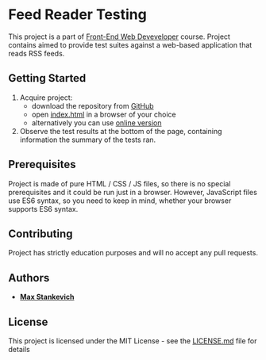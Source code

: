 # Feed Reader Testing
This project is a part of [Front-End Web Deveveloper](https://www.udacity.com/course/front-end-web-developer-nanodegree--nd001) course.
Project contains aimed to provide test suites against a web-based application that reads RSS feeds.

## Getting Started
1. Acquire project:
    * download the repository from [GitHub](https://github.com/gavar/google-front-end-web-developer/tree/develop/exploring-js/23)
    * open [index.html](index.html) in a browser of your choice
    * alternatively you can use [online version](https://gavar.github.io/google-front-end-web-developer/exploring-js/13)
2. Observe the test results at the bottom of the page, containing information the summary of the tests ran.

## Prerequisites
Project is made of pure HTML / CSS / JS files, so there is no special prerequisites and it could be run just in a browser. However, JavaScript files use ES6 syntax, so you need to keep in mind, whether your browser supports ES6 syntax.

## Contributing
Project has strictly education purposes and will no accept any pull requests.

## Authors
* **[Max Stankevich](https://github.com/gavar)**

## License
This project is licensed under the MIT License - see the [LICENSE.md](LICENSE.md) file for details
